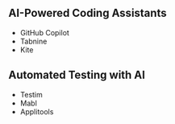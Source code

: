 ## AI-Powered Coding Assistants
* GitHub Copilot
* Tabnine
* Kite

## Automated Testing with AI
* Testim
* Mabl
* Applitools

